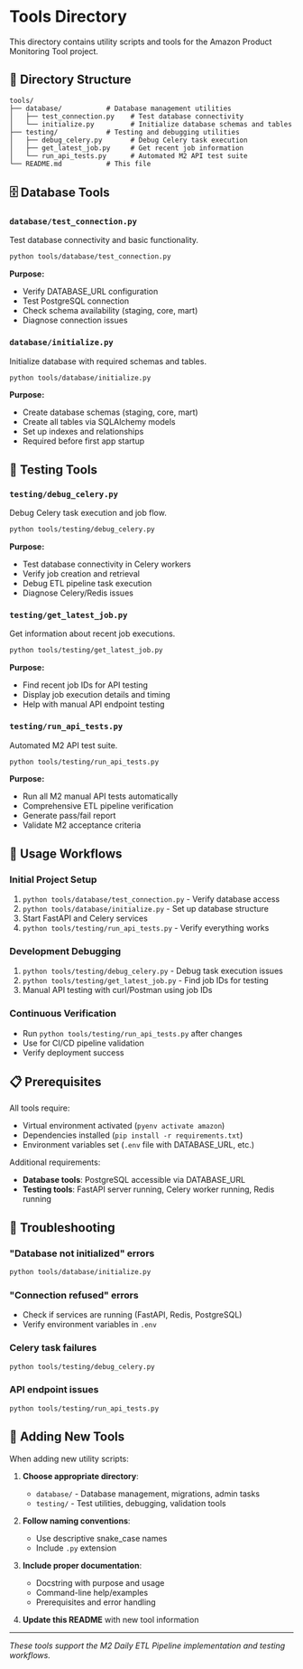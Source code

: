 # Tools Directory

This directory contains utility scripts and tools for the Amazon Product Monitoring Tool project.

## 📁 Directory Structure

```
tools/
├── database/           # Database management utilities
│   ├── test_connection.py    # Test database connectivity
│   └── initialize.py         # Initialize database schemas and tables
├── testing/            # Testing and debugging utilities  
│   ├── debug_celery.py       # Debug Celery task execution
│   ├── get_latest_job.py     # Get recent job information
│   └── run_api_tests.py      # Automated M2 API test suite
└── README.md           # This file
```

## 🗄️ Database Tools

### `database/test_connection.py`
Test database connectivity and basic functionality.

```bash
python tools/database/test_connection.py
```

**Purpose:**
- Verify DATABASE_URL configuration
- Test PostgreSQL connection
- Check schema availability (staging, core, mart)
- Diagnose connection issues

### `database/initialize.py` 
Initialize database with required schemas and tables.

```bash
python tools/database/initialize.py
```

**Purpose:**
- Create database schemas (staging, core, mart)
- Create all tables via SQLAlchemy models
- Set up indexes and relationships
- Required before first app startup

## 🧪 Testing Tools

### `testing/debug_celery.py`
Debug Celery task execution and job flow.

```bash
python tools/testing/debug_celery.py
```

**Purpose:**
- Test database connectivity in Celery workers
- Verify job creation and retrieval
- Debug ETL pipeline task execution
- Diagnose Celery/Redis issues

### `testing/get_latest_job.py`
Get information about recent job executions.

```bash
python tools/testing/get_latest_job.py
```

**Purpose:**
- Find recent job IDs for API testing
- Display job execution details and timing
- Help with manual API endpoint testing

### `testing/run_api_tests.py`
Automated M2 API test suite.

```bash
python tools/testing/run_api_tests.py
```

**Purpose:**
- Run all M2 manual API tests automatically
- Comprehensive ETL pipeline verification
- Generate pass/fail report
- Validate M2 acceptance criteria

## 🚀 Usage Workflows

### Initial Project Setup
1. `python tools/database/test_connection.py` - Verify database access
2. `python tools/database/initialize.py` - Set up database structure
3. Start FastAPI and Celery services
4. `python tools/testing/run_api_tests.py` - Verify everything works

### Development Debugging
1. `python tools/testing/debug_celery.py` - Debug task execution issues
2. `python tools/testing/get_latest_job.py` - Find job IDs for testing
3. Manual API testing with curl/Postman using job IDs

### Continuous Verification
- Run `python tools/testing/run_api_tests.py` after changes
- Use for CI/CD pipeline validation
- Verify deployment success

## 📋 Prerequisites

All tools require:
- Virtual environment activated (`pyenv activate amazon`)
- Dependencies installed (`pip install -r requirements.txt`) 
- Environment variables set (`.env` file with DATABASE_URL, etc.)

Additional requirements:
- **Database tools**: PostgreSQL accessible via DATABASE_URL
- **Testing tools**: FastAPI server running, Celery worker running, Redis running

## 🔧 Troubleshooting

### "Database not initialized" errors
```bash
python tools/database/initialize.py
```

### "Connection refused" errors  
- Check if services are running (FastAPI, Redis, PostgreSQL)
- Verify environment variables in `.env`

### Celery task failures
```bash
python tools/testing/debug_celery.py
```

### API endpoint issues
```bash
python tools/testing/run_api_tests.py
```

## 📝 Adding New Tools

When adding new utility scripts:

1. **Choose appropriate directory**:
   - `database/` - Database management, migrations, admin tasks
   - `testing/` - Test utilities, debugging, validation tools

2. **Follow naming conventions**:
   - Use descriptive snake_case names
   - Include `.py` extension

3. **Include proper documentation**:
   - Docstring with purpose and usage
   - Command-line help/examples
   - Prerequisites and error handling

4. **Update this README** with new tool information

---

*These tools support the M2 Daily ETL Pipeline implementation and testing workflows.*